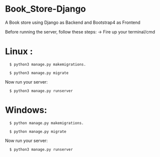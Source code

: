 # Book_Store-Django
A Book store using Django as Backend and Bootstrap4 as Frontend

Before running the server, follow these steps:
  -> Fire up your terminal/cmd
   
   # Linux :
   
      $ python3 manage.py makemigrations.
  
      $ python3 manage.py migrate
  
   Now run your server:

      $ python3 manage.py runserver
  
  # Windows:
  
      $ python manage.py makemigrations.
  
      $ python manage.py migrate
  
   Now run your server:

      $ python3 manage.py runserver
